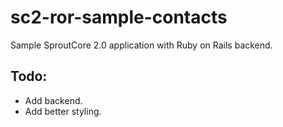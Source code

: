 sc2-ror-sample-contacts
=======================

Sample SproutCore 2.0 application with Ruby on Rails backend.

Todo:
-----

  * Add backend.
  * Add better styling.

